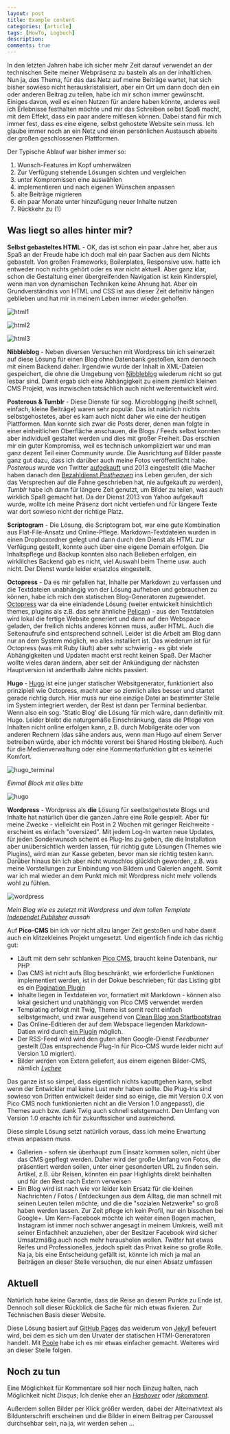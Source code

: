 ```yaml
---
layout: post
title: Example content
categories: [article]
tags: [HowTo, Logbuch]
description: 
comments: true
---
```


In den letzten Jahren habe ich sicher mehr Zeit darauf verwendet an der technischen Seite meiner Webpräsenz zu basteln als an der inhaltlichen. Nun ja, _das_ Thema, für das das Netz auf meine Beiträge wartet, hat sich bisher sowieso nicht herauskristalisiert, aber ein Ort um dann doch den ein oder anderen Beitrag zu teilen, habe ich mir schon immer gewünscht. Einiges davon, weil es einen Nutzen für andere haben könnte, anderes weil ich Erlebnisse festhalten möchte und mir das Schreiben selbst Spaß macht, mit dem Effekt, dass ein paar andere mitlesen können. Dabei stand für mich immer fest, dass es eine eigene, selbst gehostete Website sein muss. Ich glaube immer noch an ein Netz und einen persönlichen Austausch abseits der großen geschlossenen Plattformen.

Der Typische Ablauf war bisher immer so:
  1. Wunsch-Features im Kopf umherwälzen
  1. Zur Verfügung stehende Lösungen sichten und vergleichen
  1. unter Kompromissen eine auswählen
  1. implementieren und nach eigenen Wünschen anpassen
  1. alte Beiträge migrieren
  1. ein paar Monate unter hinzufügung neuer Inhalte nutzen
  1. Rückkehr zu (1)

## Was liegt so alles hinter mir?

**Selbst gebasteltes HTML** - OK, das ist schon ein paar Jahre her, aber aus Spaß an der Freude habe ich doch mal ein paar Sachen aus dem Nichts gebastelt. Von großen Frameworks, Boilerplates, Responsive usw. hatte ich entweder noch nichts gehört oder es war nicht aktuell. Aber ganz klar, schon die Gestaltung einer übergreifenden Navigation ist kein Kinderspiel, wenn man von dynamischen Techniken keine Ahnung hat. Aber ein Grundverständnis von HTML und CSS ist aus dieser Zeit definitiv hängen geblieben und hat mir in meinem Leben immer wieder geholfen.

![html1](http://stngl.net/foto/uploads/big/ae2088d7467036e1e703b3f4d0734d15.png)

![html2](http://stngl.net/foto/uploads/big/db98003ee56b9871648c819752aa3a65.png)

![html3](http://stngl.net/foto/uploads/big/1f6a54cb2b49af868dcd291bfeef7352.png)

**Nibbleblog** - Neben diversen Versuchen mit Wordpress bin ich seinerzeit auf diese Lösung für einen Blog ohne Datenbank gestoßen, kam dennoch mit einem Backend daher. Irgendwie wurde der Inhalt in XML-Dateien gespeichert, die ohne die Umgebung von [Nibbleblog](http://www.nibbleblog.com/) wiederum nicht so gut lesbar sind. Damit ergab sich eine Abhängigkeit zu einem ziemlich kleinen CMS Projekt, was inzwischen tatsächlich auch nicht weiterentwickelt wird.

**Posterous & Tumblr** - Diese Dienste für sog. Microblogging (heißt schnell, einfach, kleine Beiträge) waren sehr populär. Das ist natürlich nichts selbstgehostetes, aber es kam auch nicht daher wie eine der heutigen Plattformen. Man konnte sich zwar die Posts derer, denen man folgte in einer einheitlichen Oberfläche anschauen, die Blogs / Feeds selbst konnten aber individuell gestaltet werden und dies mit großer Freiheit. Das erschien mir ein guter Kompromiss, weil es technisch unkompliziert war und man ganz dezent Teil einer Community wurde. Die Ausrichtung auf Bilder passte ganz gut dazu, dass ich darüber auch meine Fotos veröffentlicht habe. _Posterous_ wurde von Twitter [aufgekauft](https://en.wikipedia.org/wiki/Posterous) und 2013 eingestellt (die Macher haben danach den [Bezahldienst _Postheaven_](posthaven.com) ins Leben gerufen, der sich das Versprechen auf die Fahne geschrieben hat, nie aufgekauft zu werden), _Tumblr_ habe ich dann für längere Zeit genutzt, um Bilder zu teilen, was auch wirklich Spaß gemacht hat. Da der Dienst 2013 von Yahoo aufgekauft wurde, wollte ich meine Präsenz dort nicht vertiefen und für längere Texte war dort sowieso nicht der richtige Platz.  

**Scriptogram** - Die Lösung, die Scriptogram bot, war eine gute Kombination aus Flat-File-Ansatz und Online-Pflege. Markdown-Textdateien wurden in einen Dropboxordner gelegt und dann durch den Dienst als HTML zur Verfügung gestellt, konnte auch über eine eigene Domain erfolgen. Die Inhaltspflege und Backup konnten also nach Belieben erfolgen, ein wirklilches Backend gab es nicht, viel Auswahl beim Theme usw. auch nicht. Der Dienst wurde leider ersatzlos eingestellt.

**Octopress** - Da es mir gefallen hat, Inhalte per Markdown zu verfassen und die Textdateien unabhängig von der Lösung aufheben und gebrauchen zu können, habe ich mich den statischen Blog-Generatoren zugewendet. [Octopress](http://octopress.org/) war da eine einladende Lösung (weiter entwickelt hinsichtlich themes, plugins als z.B. das sehr ähnliche [Pelican](http://blog.getpelican.com/)) - aus den Textdateien wird lokal die fertige Website generiert und dann auf den Webspace geladen, der freilich nichts anderes können muss, außer HTML. Auch die Seitenaufrufe sind entsprechend schnell. Leider ist die Arbeit am Blog dann nur an dem System möglich, wo alles installiert ist. Das wiederum ist für Octopress (was mit Ruby läuft) aber sehr schwierig - es gibt viele Abhängigkeiten und Updaten macht erst recht keinen Spaß. Der Macher wollte vieles daran ändern, aber seit der Ankündigung der nächsten Hauptversion ist anderthalb Jahre nichts passiert.

**Hugo** - [Hugo](http://gohugo.io/) ist eine junger statischer Websitgenerator, funktioniert also prinzipiell wie Octopress, macht aber so ziemlich alles besser und startet gerade richtig durch. Hier muss nur eine einzige Datei an bestimmter Stelle im System integriert werden, der Rest ist dann per Terminal bedienbar. Wenn also ein sog. 'Static Blog' die Lösung für mich wäre, dann definitiv mit Hugo. Leider bleibt die naturgemäße Einschränkung, dass die Pflege von Inhalten nicht online erfolgen kann, z.B. durch Mobilgeräte oder von anderen Rechnern (das sähe anders aus, wenn man Hugo auf einem Server betreiben würde, aber ich möchte vorerst bei Shared Hosting bleiben). Auch für die Medienverwaltung oder eine Kommentarfunktion gibt es keinerlei Komfort.

![hugo_terminal](http://stngl.net/foto/uploads/big/1d8eeb82246a3f25da27e0df991eda08.png)

_Einmal Block mit alles bitte_

![hugo](http://stngl.net/foto/uploads/big/44e5ecb39167d0569d6f05dac3abe782.png)

**Wordpress** - Wordpress als **die** Lösung für seelbstgehostete Blogs und Inhalte hat natürlich über die ganzen Jahre eine Rolle gespielt. Aber für meine Zwecke - vielleicht ein Post in 2 Wochen mit geringer Reichweite - erscheint es einfach "oversized". Mit jedem Log-In warten neue Updates, für jeden Sonderwunsch scheint es Plug-Ins zu geben, die die Installation aber unübersichtlich werden lassen, für richtig gute Lösungen (Themes wie Plugins), wird man zur Kasse gebeten, bevor man sie richtig testen kann. Darüber hinaus bin ich aber nicht wunschlos glücklich geworden, z.B. was meine Vorstellungen zur Einbindung von Bildern und Galerien angeht. Somit war ich mal wieder an dem Punkt mich mit Wordpress nicht mehr vollends wohl zu fühlen.

![wordpress](http://stngl.net/foto/uploads/big/1adc0af33d78dab21ca3ec8e02ddb82f.png)

_Mein Blog wie es zuletzt mit Wordpress und dem tollen Template [Independet Publisher](http://independentpublisher.me/) aussah_

Auf **Pico-CMS** bin ich vor nicht allzu langer Zeit gestoßen und habe damit auch ein klitzekleines Projekt umgesetzt. Und eigentlich finde ich das richtig gut:

  * Läuft mit dem sehr schlanken [Pico CMS](http://picocms.org/), braucht keine Datenbank, nur PHP
  * Das CMS ist nicht aufs Blog beschränkt, wie erforderliche Funktionen implementiert werden, ist in der Dokue beschrieben; für das Listing gibt es ein [Pagination Plugin](https://github.com/rewdy/Pico-Pagination)
  * Inhalte liegen in Textdateien vor, formatiert mit Markdown - können also lokal gesichert und unabhängig von Pico CMS verwendet werden
  * Templating erfolgt mit Twig, Theme ist somit recht einfach selbstgemacht, und zwar ausgehend von [Clean Blog von Startbootstrap](https://startbootstrap.com/template-overviews/clean-blog/)
  * Das Online-Editieren der auf dem Webspace liegenden Markdown-Datien wird durch [ein Plugin](https://github.com/blocknotes/pico_edit) möglich.
  * Der RSS-Feed wird wird den guten alten Google-Dienst _Feedburner_ gestellt (Das entsprechende Plug-In für Pico-CMS wurde leider nicht auf Version 1.0 migriert).
  * Bilder werden von Extern geliefert, aus einem eigenen Bilder-CMS, nämlich [_Lychee_](https://lychee.electerious.com/)

Das ganze ist so simpel, dass eigentlich nichts kaputtgehen kann, selbst wenn der Entwickler mal keine Lust mehr haben sollte. Die Plug-Ins sind sowieso von Dritten entwickelt (leider sind so einige, die mit Version 0.X von Pico CMS noch funktionierten nicht an die Version 1.0 angepasst), die Themes auch bzw. dank Twig auch schnell selstgemacht. Den Umfang von Version 1.0 erachte ich für zukunftssicher und ausreichend.

Diese simple Lösung setzt natürlich voraus, dass ich meine Erwartung etwas anpassen muss.

  * Gallerien - sofern sie überhaupt zum Einsatz kommen sollen, nicht über das CMS gepflegt werden. Daher wird der große Umfang von Fotos, die präsentiert werden sollen, unter einer gesonderten URL zu finden sein. Artikel, z.B. übr Reisen, könnten ein paar Highlights direkt beinhalten und für den Rest nach Extern verweisen
  * Ein Blog wird ist nach wie vor leider kein Ersatz für die kleinen Nachrichten / Fotos / Entdeckungen aus dem Alltag, die man schnell mit seinen Leuten teilen möchte, und die die "sozialen Netzwerke" so groß haben werden lassen. Zur Zeit pflege ich kein Profil, nur ein bisschen bei Google+. Um Kern-Facebook möchte ich weiter einen Bogen machen, Instagram ist immer noch schwer angesagt in meinem Umkreis, weiß mit seiner Einfachheit anzuziehen, aber der Besitzer Facebook wird sicher Umsatzmäßig auch noch mehr herausholen wollen. _Twitter_ hat etwas Reifes und Professionelles, jedoch spielt das Privat keine so große Rolle. Na ja, bis eine Entscheidung gefällt ist, könnte ich mich ja mal an Beiträgen an dieser Stelle versuchen, die nur einen Absatz umfassen

## Aktuell

Natürlich habe keine Garantie, dass die Reise an diesem Punkte zu Ende ist. Dennoch soll dieser Rückblick die Sache für mich etwas fixieren. Zur Technischen Basis dieser Website.

Diese Lösung basiert auf [GitHub Pages](https://pages.github.com/) das weiderum von [Jekyll](http://jekyllrb.com/) befeuert wird, bei dem es sich um den Urvater der statischen HTMl-Generatoren handelt. Mit [Poole](http://getpoole.com/) habe ich es mir etwas einfacher gemacht. Weiteres wird an dieser Stelle folgen.

## Noch zu tun

Eine Möglichkeit für Kommentare soll hier noch Einzug halten, nach Möglichkeit nicht _Disqus_; Ich denke eher an [_Hashover_](http://tildehash.com/?page=hashover) oder [_jskomment_](https://github.com/monperrus/jskomment).

Außerdem sollen Bilder per Klick größer werden, dabei der Alternativtext als Bildunterschrift erscheinen und die Bilder in einem Beitrag per Caroussel durchsehbar sein, na ja, wir werden sehen ... 
